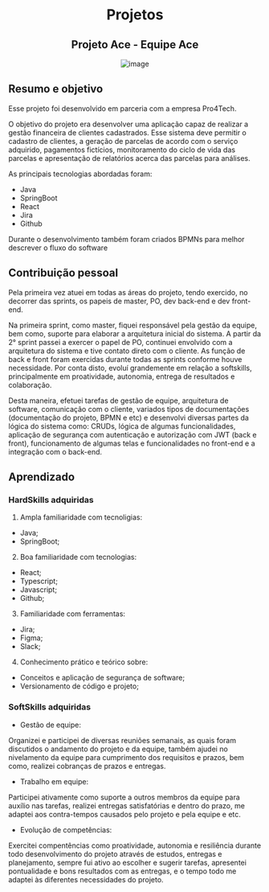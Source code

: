 

<div align="center">
  
# Projetos
  
</div>
<div align="center">
  
## Projeto Ace - Equipe Ace

</div>

<div align="center">

![image](https://github.com/CaioVitorDias1/portifolio-GAP/assets/79228873/86a85530-3e32-416e-868c-596ebbf6ca15)


</div>

## Resumo e objetivo
Esse projeto foi desenvolvido em parceria com a empresa Pro4Tech.

O objetivo do projeto era desenvolver uma aplicação capaz de realizar a gestão financeira de clientes cadastrados. Esse sistema deve permitir o cadastro de clientes, a geração de parcelas de acordo com o serviço adquirido, pagamentos fictícios, monitoramento do ciclo de vida das parcelas e apresentação de relatórios acerca das parcelas para análises.

As principais tecnologias abordadas foram:
- Java
- SpringBoot
- React
- Jira
- Github

Durante o desenvolvimento também foram criados BPMNs para melhor descrever o fluxo do software

## Contribuição pessoal
Pela primeira vez atuei em todas as áreas do projeto, tendo exercido, no decorrer das sprints, os papeis de master, PO, dev back-end e dev front-end.

Na primeira sprint, como master, fiquei responsável pela gestão da equipe, bem como, suporte para elaborar a arquitetura inicial do sistema. A partir da 2° sprint passei a exercer o papel de PO, continuei envolvido com a arquitetura do sistema e tive contato direto com o cliente. As função de back e front foram exercidas durante todas as sprints conforme houve necessidade.
Por conta disto, evoluí grandemente em relação a softskills, principalmente em proatividade, autonomia, entrega de resultados e 
colaboração.

Desta maneira, efetuei tarefas de gestão de equipe, arquitetura de software, comunicação com o cliente, variados tipos de documentações (documentação do projeto, BPMN e etc) e desenvolvi diversas partes da lógica do sistema como: CRUDs, lógica de algumas funcionalidades, aplicação de segurança com autenticação e autorização com JWT (back e front), funcionamento de algumas telas e funcionalidades no front-end e a integração com o back-end.

## Aprendizado
### HardSkills adquiridas
1. Ampla familiaridade com tecnoligias:
- Java;
- SpringBoot;

2. Boa familiaridade com tecnologias:
- React;
- Typescript;
- Javascript;
- Github;

3. Familiaridade com ferramentas:
- Jira;
- Figma;
- Slack;

4. Conhecimento prático e teórico sobre:
- Conceitos e aplicação de segurança de software;
- Versionamento de código e projeto;

### SoftSkills adquiridas
- Gestão de equipe:

Organizei e participei de diversas reuniões semanais, as quais foram discutidos o andamento do projeto e da equipe, também ajudei no nivelamento da equipe para cumprimento dos requisitos e prazos, bem como, realizei cobranças de prazos e entregas.

- Trabalho em equipe:

Participei ativamente como suporte a outros membros da equipe para auxílio nas tarefas, realizei entregas satisfatórias e dentro do prazo, me adaptei aos contra-tempos causados pelo projeto e pela equipe e etc. 

- Evolução de competências:

Exercitei compentências como proatividade, autonomia e resiliência durante todo desenvolvimento do projeto através de estudos, entregas e planejamento, sempre fui ativo ao escolher e sugerir tarefas, apresentei pontualidade e bons resultados com as entregas, e o tempo todo me adaptei às diferentes necessidades do projeto.
